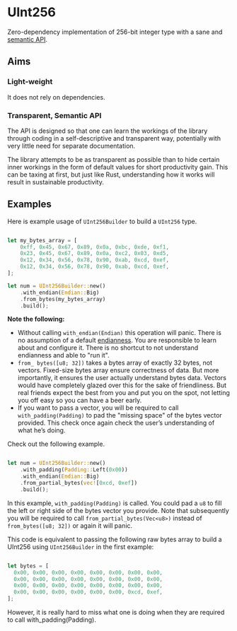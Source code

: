 # UInt256

Zero-dependency implementation of 256-bit integer type with a sane and [semantic API](https://dev.to/pancy/what-is-semantic-api-4i1j).

## Aims

### Light-weight

It does not rely on dependencies.

### Transparent, Semantic API

The API is designed so that one can learn the workings of the library through coding in a self-descriptive and transparent way, potentially with very little need for separate documentation.

The library attempts to be as transparent as possible than to hide certain inner workings in the form of default values for short productivity gain. This can be taxing at first, but just like Rust, understanding how it works will result in sustainable productivity.

## Examples

Here is example usage of `UInt256Builder` to build a `UInt256` type.

```rust

let my_bytes_array = [
    0xff, 0x45, 0x67, 0x89, 0x0a, 0xbc, 0xde, 0xf1,
    0x23, 0x45, 0x67, 0x89, 0x0a, 0xc2, 0x03, 0xd5,
    0x12, 0x34, 0x56, 0x78, 0x90, 0xab, 0xcd, 0xef,
    0x12, 0x34, 0x56, 0x78, 0x90, 0xab, 0xcd, 0xef,
];

let num = UInt256Builder::new()
    .with_endian(Endian::Big)
    .from_bytes(my_bytes_array)
    .build();

```

**Note the following:**

- Without calling `with_endian(Endian)` this operation will panic. There is no assumption of a default [endianness](https://dev.to/pancy/what-are-big-and-little-endians-91h). You are responsible to learn about and configure it. There is no shortcut to not understand endianness and able to "run it".
- `from_ bytes([u8; 32])` takes a bytes array of exactly 32 bytes, not vectors. Fixed-size bytes array ensure correctness of data. But more importantly, it ensures the user actually understand bytes data. Vectors would have completely glazed over this for the sake of friendliness. But real friends expect the best from you and put you on the spot, not letting you off easy so you can have a beer early.
- If you want to pass a vector, you will be required to call `with_padding(Padding)` to pad the "missing space" of the bytes vector provided. This check once again check the user’s understanding of what he’s doing. 

Check out the following example.

```rust

let num = UInt256Builder::new()
    .with_padding(Padding::Left(0x00))
    .with_endian(Endian::Big)
    .from_partial_bytes(vec![0xcd, 0xef])
    .build();

```

In this example, `with_padding(Padding)` is called. You could pad a `u8` to fill the left or right side of the bytes vector you provide. Note that subsequently you will be required to call `from_partial_bytes(Vec<u8>)` instead of `from_bytes([u8; 32])` or again it will panic.

This code is equivalent to passing the following raw bytes array to build a UInt256 using `UInt256Builder` in the first example:

```rust

let bytes = [
  0x00, 0x00, 0x00, 0x00, 0x00, 0x00, 0x00, 0x00,
  0x00, 0x00, 0x00, 0x00, 0x00, 0x00, 0x00, 0x00,
  0x00, 0x00, 0x00, 0x00, 0x00, 0x00, 0x00, 0x00,
  0x00, 0x00, 0x00, 0x00, 0x00, 0x00, 0xcd, 0xef,
];

```

However, it is really hard to miss what one is doing when they are required to call with_padding(Padding).

